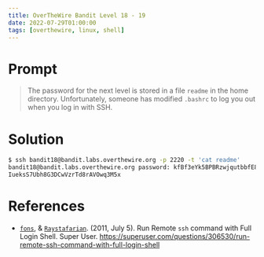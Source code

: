 ```yaml
---
title: OverTheWire Bandit Level 18 - 19
date: 2022-07-29T01:00:00
tags: [overthewire, linux, shell]
---
```

# Prompt
> The password for the next level is stored in a file `readme` in the home directory. Unfortunately, someone has modified `.bashrc` to log you out when you log in with SSH.

# Solution
```sh
$ ssh bandit18@bandit.labs.overthewire.org -p 2220 -t 'cat readme'
bandit18@bandit.labs.overthewire.org password: kfBf3eYk5BPBRzwjqutbbfE887SVc5Yd
IueksS7Ubh8G3DCwVzrTd8rAVOwq3M5x
```

# References
* [`fons`](https://superuser.com/users/238773/fons), & [`Raystafarian`](https://superuser.com/users/116196/raystafarian). (2011, July 5). Run Remote `ssh` command with Full Login Shell. Super User. https://superuser.com/questions/306530/run-remote-ssh-command-with-full-login-shell